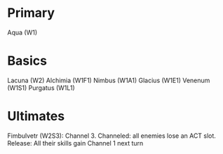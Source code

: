 # Primary
Aqua (W1)
# Basics
Lacuna (W2)
Alchimia (W1F1)
Nimbus (W1A1)
Glacius (W1E1)
Venenum (W1S1)
Purgatus (W1L1)
# Ultimates
Fimbulvetr (W2S3): Channel 3. Channeled: all enemies lose an ACT slot. Release: All their skills gain Channel 1 next turn
